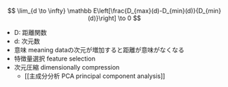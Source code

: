 $$
\lim_{d \to \infty} \mathbb E\left[\frac{D_{max}(d)-D_{min}(d)}{D_{min}(d)}\right] \to 0
$$
- D: 距離関数
- d: 次元数
- 意味 meaning
  dataの次元が増加すると距離が意味がなくなる
- 特徴量選択 feature selection
- 次元圧縮 dimensionally compression
	- [[主成分分析 PCA principal component analysis]]